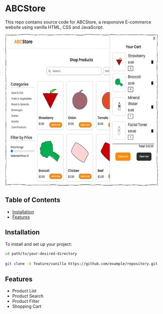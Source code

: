 # ABCStore
This repo contains source code for ABCStore, a responsive E-commerce website using vanilla HTML, CSS and JavaScript.

<img src="/assets/images/web-ss.PNG" alt="Project Image" width="550px" height="500px">

## Table of Contents

- [Installation](#installation)
- [Features](#features)

## Installation

To install and set up your project:

```bash
cd path/to/your-desired-directory

git clone -b feature/vanilla https://github.com/example/repository.git
```
## Features

- Product List
- Product Search
- Product Filter
- Shopping Cart





